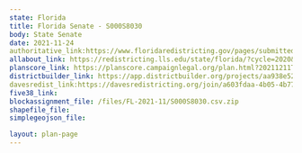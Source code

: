 ```yaml
---
state: Florida
title: Florida Senate - S000S8030
body: State Senate
date: 2021-11-24
authoritative_link:https://www.floridaredistricting.gov/pages/submitted-plans
allabout_link: https://redistricting.lls.edu/state/florida/?cycle=2020&level=State%20Upper&startdate=
planscore_link: https://planscore.campaignlegal.org/plan.html?20211211T172540.948582285Z
districtbuilder_link: https://app.districtbuilder.org/projects/aa938e52-7062-43f7-842c-3ece3fe3ccb5
davesredist_link:https://davesredistricting.org/join/a603fdaa-4b05-4b77-bfe2-f13e8567cd74
five38_link:
blockassignment_file: /files/FL-2021-11/S000S8030.csv.zip
shapefile_file:
simplegeojson_file:

layout: plan-page
---
```

